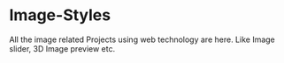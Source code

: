 # Image-Styles
All the image related Projects using web technology are here. Like Image slider, 3D Image preview etc.
